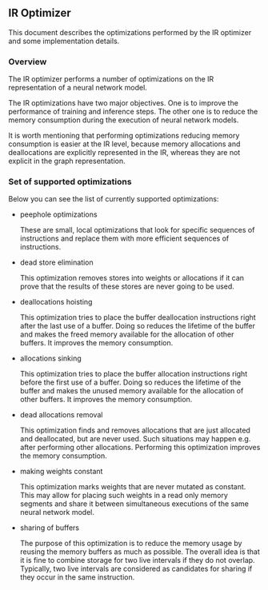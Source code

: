 ## IR Optimizer

This document describes the optimizations performed by the IR optimizer and some
implementation details.

### Overview

The IR optimizer performs a number of optimizations on the IR representation of a
neural network model.

The IR optimizations have two major objectives. One is to improve the performance
of training and inference steps. The other one is to reduce the memory consumption
during the execution of neural network models. 

It is worth mentioning that performing optimizations reducing memory consumption
is easier at the IR level, because memory allocations and deallocations are
explicitly represented in the IR, whereas they are not explicit in the graph
representation.

### Set of supported optimizations

Below you can see the list of currently supported optimizations:

  * peephole optimizations

    These are small, local optimizations that look for specific sequences of
    instructions and replace them with more efficient sequences of instructions.

  * dead store elimination

    This optimization removes stores into weights or allocations if it can
    prove that the results of these stores are never going to be used.

  * deallocations hoisting

    This optimization tries to place the buffer deallocation instructions right
    after the last use of a buffer. Doing so reduces the lifetime of the buffer
    and makes the freed memory available for the allocation of other buffers.
    It improves the memory consumption.

  * allocations sinking

    This optimization tries to place the buffer allocation instructions right
    before the first use of a buffer. Doing so reduces the lifetime of the
    buffer and makes the unused memory available for the allocation of other
    buffers. It improves the memory consumption.

  * dead allocations removal

    This optimization finds and removes allocations that are just allocated and
    deallocated, but are never used. Such situations may happen e.g. after
    performing other allocations. Performing this optimization improves the
    memory consumption.

  * making weights constant

    This optimization marks weights that are never mutated as constant. This may
    allow for placing such weights in a read only memory segments and share it
    between simultaneous executions of the same neural network model.

  * sharing of buffers

    The purpose of this optimization is to reduce the memory usage by reusing
    the memory buffers as much as possible. The overall idea is that it is fine
    to combine storage for two live intervals if they do not overlap. Typically,
    two live intervals are considered as candidates for sharing if they occur
    in the same instruction.
